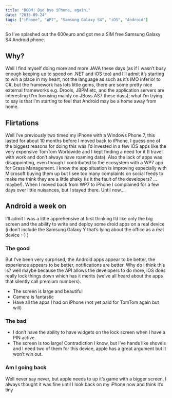 ```yaml
---
title: "BOOM! Bye bye iPhone, again…"
date: "2013-09-24"
tags: ["iPhone", "WP7", "Samsung Galaxy S4", "iOS", "Android"]
---
```


So I’ve splashed out the 600euro and got me a SIM free Samsung Galaxy S4 Android phone.

## Why?

Well I find myself doing more and more JAVA these days (as if I wasn’t busy enough keeping up to speed on .NET and iOS too) and I’ll admit it’s starting to win a place in my heart, not the language as such as it’s IMO inferior to C#, but the framework has lots little gems, there are some pretty nice external frameworks e.g. Drools, JBPM etc, and the application servers are interesting (I'm focusing mainly on JBoss AS7 these days); what I’m trying to say is that I’m starting to feel that Android may be a home away from home.

## Flirtations

Well I’ve previously two timed my iPhone with a Windows Phone 7, this lasted for about 10 months before I moved back to iPhone, I guess one of the biggest reasons for doing this was I’d invested in a few iOS apps like the very expensive TomTom Worldwide and I kept finding a need for it (I travel with work and don’t always have roaming data). Also the lack of apps was disappointing, even though I contributed to the ecosystem with a WP7 app for Grass Management. I know the app situation is improving especially with Microsoft buying them up but I see too many complaints on social feeds to make me think they are a little shaky (is it the fault of the developers? … maybe!). When I moved back from WP7 to iPhone I complained for a few days over little nuisances, but I stayed there. Until now….

## Android a week on

I’ll admit I was a little apprehensive at first thinking I’d like only the big screen and the ability to write and deploy some droid apps on a real device (i don’t include the Samsung Galaxy Y that’s lying about the office as a real device :-) )

### The good

But I’ve been very surprised, the Android apps appear to be better, the experience appears to be better, notifications are better. Why do i think this is? well maybe because the API allows the developers to do more, iOS does really lock things down which has it merits (we’ve all heard about the apps that silently call premium numbers).

- The screen is large and beautiful
- Camera is fantastic
- Have all the apps I had on iPhone (not yet paid for TomTom again but will)

### The bad

- I don’t have the ability to have widgets on the lock screen when I have a PIN active.
- The screen is too large! Contradiction I know, but I’ve hands like shovels and I need two of them for this device, apple has a great argument but it won’t win out.

### Am I going back

Well never say never, but apple needs to up it’s game with a bigger screen, I always thought it was fine until I look back on my iPhone now and think it’s tiny
